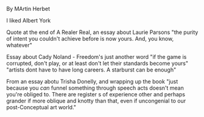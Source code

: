 By MArtin Herbet

I liked Albert York

Quote at the end of A Realer Real, an essay about Laurie Parsons
"the purity of intent you couldn't achieve before is now yours. And, you know, whatever"

Essay about Cady Noland - Freedom's just another word
"if the game is corrupted, don't play, or at least don't let their standards become yours"
"artists dont have to have long careers. A starburst can be enough"

From an essay abotu Trisha Donelly, and wrapping up the book
"just because you *can* funnel something through speech acts doesn't mean you're obliged to. There are register  s of experience other and perhaps grander if more oblique and knotty than that, even if uncongenial to our post-Conceptual art world."